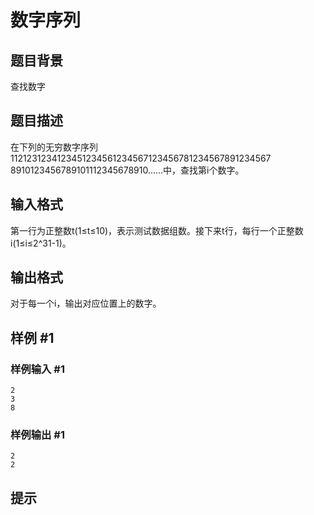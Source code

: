 # 数字序列

## 题目背景

查找数字


## 题目描述

在下列的无穷数字序列1121231234123451234561234567123456781234567891234567 8910123456789101112345678910......中，查找第i个数字。


## 输入格式

第一行为正整数t(1≤t≤10)，表示测试数据组数。接下来t行，每行一个正整数i(1≤i≤2^31-1)。


## 输出格式

对于每一个i，输出对应位置上的数字。


## 样例 #1

### 样例输入 #1
```
2
3
8
```

### 样例输出 #1

```
2
2
```

## 提示


